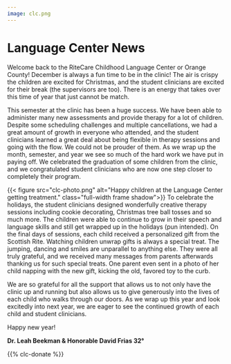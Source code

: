 ```yaml
---
image: clc.png
---
```


# Language Center News

Welcome back to the RiteCare Childhood Language Center or Orange County! December is always a fun time to be in the clinic! The air is crispy the children are excited for Christmas, and the student clinicians are excited for their break (the supervisors are too). There is an energy that takes over this time of year that just cannot be match. 

This semester at the clinic has been a huge success. We have been able to administer many new assessments and provide therapy for a lot of children. Despite some scheduling challenges and multiple cancellations, we had a great amount of growth in everyone who attended, and the student clinicians learned a great deal about being flexible in therapy sessions and going with the flow. We could not be prouder of them. As we wrap up the month, semester, and year we see so much of the hard work we have put in paying off. We celebrated the graduation of some children from the clinic, and we congratulated student clinicians who are now one step closer to completely their program. 

{{< figure src="clc-photo.png" alt="Happy children at the Language Center getting treatment." class="full-width frame shadow">}}
To celebrate the holidays, the student clinicians designed wonderfully creative therapy sessions including cookie decorating, Christmas tree ball tosses and so much more. The children were able to continue to grow in their speech and language skills and still get wrapped up in the holidays (pun intended). On the final days of sessions, each child received a personalized gift from the Scottish Rite. Watching children unwrap gifts is always a special treat. The jumping, dancing and smiles are unparallel to anything else. They were all truly grateful, and we received many messages from parents afterwards thanking us for such special treats. One parent even sent in a photo of her child napping with the new gift, kicking the old, favored toy to the curb. 

We are so grateful for all the support that allows us to not only have the clinic up and running but also allows us to give generously into the lives of each child who walks through our doors. As we wrap up this year and look excitedly into next year, we are eager to see the continued growth of each child and student clinicians. 

Happy new year! 

**Dr. Leah Beekman & Honorable David Frias 32°**

{{% clc-donate %}}